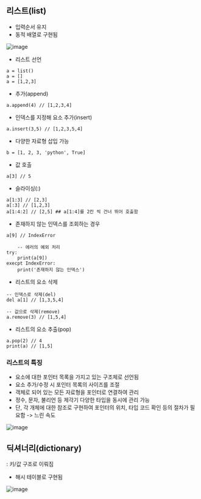 ## 리스트(list)
* 입력순서 유지
* 동적 배열로 구현됨
  
![image](https://user-images.githubusercontent.com/104348646/182998327-d32df219-a10f-4c1e-80b0-f7f8d823159d.png)

* 리스트 선언
```
a = list()
a = []
a = [1,2,3]
```

* 추가(append)
```
a.append(4) // [1,2,3,4]
```

* 인덱스를 지정해 요소 추가(insert)
```
a.insert(3,5) // [1,2,3,5,4]
```

* 다양한 자료형 삽입 가능
```
b = [1, 2, 3, 'python', True]
```

* 값 호출
```
a[3] // 5
```

* 슬라이싱(:)
```
a[1:3] // [2,3]
a[:3] // [1,2,3]
a[1:4:2] // [2,5] ## a[1:4]를 2칸 씩 건너 뛰어 호출함
```

* 존재하지 않는 인덱스를 조회하는 경우
```
a[9] // IndexError

    -- 에러의 예외 처리
try:
    print(a[9])
execpt IndexError:
    print('존재하지 않는 인덱스')
```

* 리스트의 요소 삭제
```
-- 인덱스로 삭제(del)
del a[1] // [1,3,5,4]

-- 값으로 삭제(remove)
a.remove(3) // [1,5,4]
```

* 리스트의 요소 추출(pop)
```
a.pop(2) // 4
print(a) // [1,5]
```

### 리스트의 특징

* 요소에 대한 포인터 목록을 가지고 있는 구조체로 선언됨
* 요소 추가/수정 시 포인터 목록의 사이즈를 조절
* 객체로 되어 있는 모든 자료형을 포인터로 연결하여 관리
* 정수, 문자, 불리언 등 제각기 다양한 타입을 동시에 관리 가능
* 단, 각 개체에 대한 참조로 구현하여 포인터의 위치, 타입 코드 확인 등의 절차가 필요함 -> 느린 속도  

![image](https://user-images.githubusercontent.com/104348646/182998246-dbe9429c-9234-4416-bba2-d47b438c0ace.png)

## 딕셔너리(dictionary)
: 키/값 구조로 이뤄짐
* 해시 테이블로 구현됨

![image](https://user-images.githubusercontent.com/104348646/182998492-a0fddcc6-548a-42ad-896c-05594b058c58.png)
